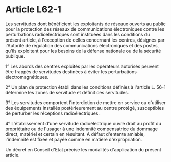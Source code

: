 # Article L62-1

Les servitudes dont bénéficient les exploitants de réseaux ouverts au public pour la protection des réseaux de communications électroniques contre les perturbations radioélectriques sont instituées dans les conditions du présent article, à l'exception de celles concernant les centres, désignés par l'Autorité de régulation des communications électroniques et des postes, qu'ils exploitent pour les besoins de la défense nationale ou de la sécurité publique.

1° Les abords des centres exploités par les opérateurs autorisés peuvent être frappés de servitudes destinées à éviter les perturbations électromagnétiques.

2° Un plan de protection établi dans les conditions définies à l'article L. 56-1 détermine les zones de servitude et définit ces servitudes.

3° Les servitudes comportent l'interdiction de mettre en service ou d'utiliser des équipements installés postérieurement au centre protégé, susceptibles de perturber les réceptions radioélectriques.

4° L'établissement d'une servitude radioélectrique ouvre droit au profit du propriétaire ou de l'usager à une indemnité compensatrice du dommage direct, matériel et certain en résultant. A défaut d'entente amiable, l'indemnité est fixée et payée comme en matière d'expropriation.

Un décret en Conseil d'Etat précise les modalités d'application du présent article.